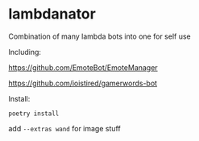 # lambdanator

Combination of many lambda bots into one for self use

Including:

https://github.com/EmoteBot/EmoteManager

https://github.com/ioistired/gamerwords-bot

Install:

`poetry install`

add `--extras wand` for image stuff
